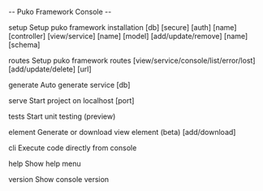 
-- Puko Framework Console --

setup    Setup puko framework installation
         [db]
         [secure]
         [auth] [name]
         [controller] [view/service] [name]
         [model] [add/update/remove] [name] [schema]
         
routes   Setup puko framework routes
         [view/service/console/list/error/lost] [add/update/delete] [url]

generate Auto generate service
         [db]

serve    Start project on localhost
         [port]
         
tests    Start unit testing (preview)

element  Generate or download view element (beta)
         <name> [add/download]
         
cli      Execute code directly from console
         <router path>
         
help     Show help menu

version  Show console version
